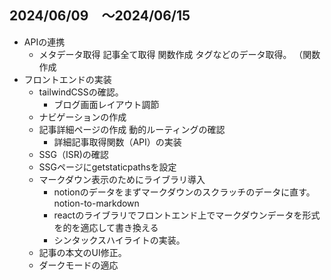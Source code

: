 ## 2024/06/09　〜2024/06/15
- APIの連携
    - メタデータ取得
        記事全て取得
        関数作成
        タグなどのデータ取得。
        （関数作成
- フロントエンドの実装
    - tailwindCSSの確認。
        - ブログ画面レイアウト調節
    - ナビゲーションの作成
    - 記事詳細ページの作成
        動的ルーティングの確認
        - 詳細記事取得関数（API）の実装
    - SSG（ISR)の確認
    - SSGページにgetstaticpathsを設定
    - マークダウン表示のためにライブラリ導入
        - notionのデータをまずマークダウンのスクラッチのデータに直す。notion-to-markdown
        - reactのライブラリでフロントエンド上でマークダウンデータを形式を的を適応して書き換える
        - シンタックスハイライトの実装。
    - 記事の本文のUI修正。
    - ダークモードの適応

